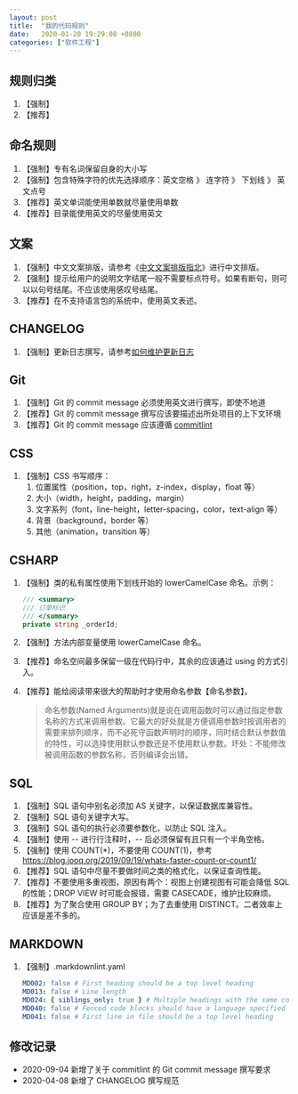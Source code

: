 ```yaml
---
layout: post
title:  "我的代码规则"
date:   2020-01-20 19:29:00 +0800
categories: ["软件工程"]
---
```


## 规则归类

1. 【强制】
1. 【推荐】

## 命名规则

1. 【强制】专有名词保留自身的大小写
1. 【强制】包含特殊字符的优先选择顺序：英文空格 》 连字符 》 下划线 》 英文点号
1. 【推荐】英文单词能使用单数就尽量使用单数
1. 【推荐】目录能使用英文的尽量使用英文

## 文案

1. 【强制】中文文案排版，请参考《[中文文案排版指北](https://github.com/mzlogin/chinese-copywriting-guidelines)》进行中文排版。
1. 【强制】提示给用户的说明文字结尾一般不需要标点符号。如果有断句，则可以以句号结尾。不应该使用感叹号结尾。
1. 【推荐】在不支持语言包的系统中，使用英文表述。

## CHANGELOG

1. 【强制】更新日志撰写，请参考[如何维护更新日志](https://keepachangelog.com/)

## Git

1. 【强制】Git 的 commit message 必须使用英文进行撰写，即使不地道
1. 【推荐】Git 的 commit message 撰写应该要描述出所处项目的上下文环境
1. 【推荐】Git 的 commit message 应该遵循 [commitlint](https://commitlint.js.org/#/)

## CSS

1. 【强制】CSS 书写顺序：
   1. 位置属性（position，top，right，z-index，display，float 等）
   1. 大小（width，height，padding，margin）
   1. 文字系列（font，line-height，letter-spacing，color，text-align 等）
   1. 背景（background，border 等）
   1. 其他（animation，transition 等）

## CSHARP

1. 【强制】类的私有属性使用下划线开始的 lowerCamelCase 命名。示例：

   ```c#
   /// <summary>
   /// 订单标识
   /// </summary>
   private string _orderId;
   ```

1. 【强制】方法内部变量使用 lowerCamelCase 命名。
1. 【推荐】命名空间最多保留一级在代码行中，其余的应该通过 using 的方式引入。
1. 【推荐】能给阅读带来很大的帮助时才使用命名参数【命名参数】。
   > 命名参数(Named Arguments)就是说在调用函数时可以通过指定参数名称的方式来调用参数。它最大的好处就是方便调用参数时按调用者的需要来排列顺序，而不必死守函数声明时的顺序，同时结合默认参数值的特性，可以选择使用默认参数还是不使用默认参数。坏处：不能修改被调用函数的参数名称，否则编译会出错。

## SQL

1. 【强制】SQL 语句中别名必须加 AS 关键字，以保证数据库兼容性。
1. 【强制】SQL 语句关键字大写。
1. 【强制】SQL 语句的执行必须要参数化，以防止 SQL 注入。
1. 【强制】使用 -- 进行行注释时，-- 后必须保留有且只有一个半角空格。
1. 【强制】使用 COUNT(\*)，不要使用 COUNT(1)，参考 <https://blog.jooq.org/2019/09/19/whats-faster-count-or-count1/>
1. 【推荐】SQL 语句中尽量不要做时间之类的格式化，以保证查询性能。
1. 【推荐】不要使用多重视图，原因有两个：视图上创建视图有可能会降低 SQL 的性能；DROP VIEW 时可能会报错，需要 CASECADE，维护比较麻烦。
1. 【推荐】为了聚合使用 GROUP BY；为了去重使用 DISTINCT。二者效率上应该是差不多的。

## MARKDOWN

1. 【强制】.markdownlint.yaml

   ```yml
   MD002: false # First heading should be a top level heading
   MD013: false # Line length
   MD024: { siblings_only: true } # Multiple headings with the same content
   MD040: false # Fenced code blocks should have a language specified
   MD041: false # First line in file should be a top level heading
   ```

## 修改记录

- 2020-09-04 新增了关于 commitlint 的 Git commit message 撰写要求
- 2020-04-08 新增了 CHANGELOG 撰写规范
